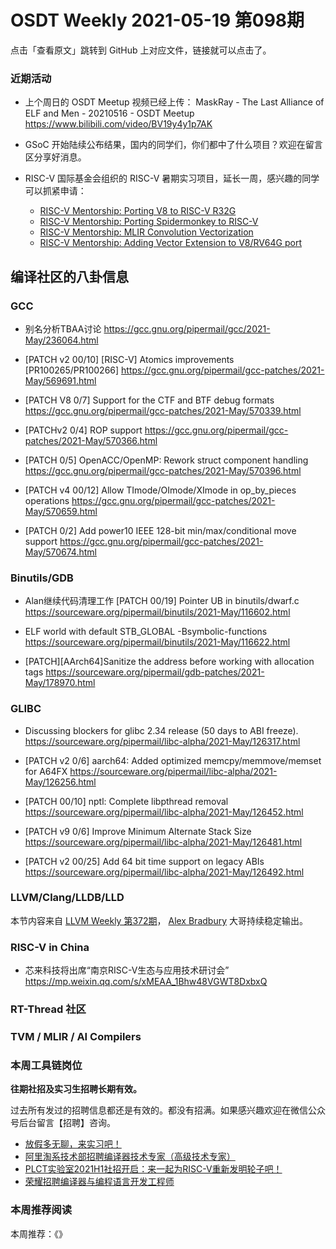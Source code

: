 # OSDT Weekly 2021-05-19 第098期

点击「查看原文」跳转到 GitHub 上对应文件，链接就可以点击了。

### 近期活动

- 上个周日的 OSDT Meetup 视频已经上传：
  MaskRay - The Last Alliance of ELF and Men - 20210516 - OSDT Meetup
  https://www.bilibili.com/video/BV19y4y1p7AK

- GSoC 开始陆续公布结果，国内的同学们，你们都中了什么项目？欢迎在留言区分享好消息。

- RISC-V 国际基金会组织的 RISC-V 暑期实习项目，延长一周，感兴趣的同学可以抓紧申请：
  - [RISC-V Mentorship: Porting V8 to RISC-V R32G](https://mentorship.lfx.linuxfoundation.org/project/2021e650-c533-4671-afed-bf87c089af09)
  - [RISC-V Mentorship: Porting Spidermonkey to RISC-V](https://mentorship.lfx.linuxfoundation.org/project/fb9e1ba6-d6ed-40b5-82b5-ee1089ef050a)
  - [RISC-V Mentorship: MLIR Convolution Vectorization](https://mentorship.lfx.linuxfoundation.org/project/f994928b-8998-4cd3-b66e-c576aa99c9d5)
  - [RISC-V Mentorship: Adding Vector Extension to V8/RV64G port](https://mentorship.lfx.linuxfoundation.org/project/ba333574-1ce7-4fc7-9c56-901337672273)

## 编译社区的八卦信息

### GCC

- 别名分析TBAA讨论
  https://gcc.gnu.org/pipermail/gcc/2021-May/236064.html

- [PATCH v2 00/10] [RISC-V] Atomics improvements [PR100265/PR100266]
  https://gcc.gnu.org/pipermail/gcc-patches/2021-May/569691.html

- [PATCH V8 0/7] Support for the CTF and BTF debug formats
  https://gcc.gnu.org/pipermail/gcc-patches/2021-May/570339.html

- [PATCHv2 0/4] ROP support
  https://gcc.gnu.org/pipermail/gcc-patches/2021-May/570366.html

- [PATCH 0/5] OpenACC/OpenMP: Rework struct component handling
  https://gcc.gnu.org/pipermail/gcc-patches/2021-May/570396.html

- [PATCH v4 00/12] Allow TImode/OImode/XImode in op_by_pieces operations
  https://gcc.gnu.org/pipermail/gcc-patches/2021-May/570659.html

- [PATCH 0/2] Add power10 IEEE 128-bit min/max/conditional move support
  https://gcc.gnu.org/pipermail/gcc-patches/2021-May/570674.html

### Binutils/GDB

- Alan继续代码清理工作
  [PATCH 00/19] Pointer UB in binutils/dwarf.c
  https://sourceware.org/pipermail/binutils/2021-May/116602.html

- ELF world with default STB_GLOBAL -Bsymbolic-functions
  https://sourceware.org/pipermail/binutils/2021-May/116622.html

- [PATCH][AArch64]Sanitize the address before working with allocation tags
  https://sourceware.org/pipermail/gdb-patches/2021-May/178970.html

### GLIBC

- Discussing blockers for glibc 2.34 release (50 days to ABI freeze).
  https://sourceware.org/pipermail/libc-alpha/2021-May/126317.html

- [PATCH v2 0/6] aarch64: Added optimized memcpy/memmove/memset for A64FX
  https://sourceware.org/pipermail/libc-alpha/2021-May/126256.html

- [PATCH 00/10] nptl: Complete libpthread removal
  https://sourceware.org/pipermail/libc-alpha/2021-May/126452.html

- [PATCH v9 0/6] Improve Minimum Alternate Stack Size
  https://sourceware.org/pipermail/libc-alpha/2021-May/126481.html

- [PATCH v2 00/25] Add 64 bit time support on legacy ABIs
  https://sourceware.org/pipermail/libc-alpha/2021-May/126492.html

### LLVM/Clang/LLDB/LLD

本节内容来自 [LLVM Weekly 第372期](http://llvmweekly.org/issue/372)，
[Alex Bradbury](https://www.linkedin.com/in/alex-bradbury/) 大哥持续稳定输出。

### RISC-V in China

- 芯来科技将出席“南京RISC-V生态与应用技术研讨会”
  https://mp.weixin.qq.com/s/xMEAA_1Bhw48VGWT8DxbxQ


### RT-Thread 社区

### TVM / MLIR / AI Compilers

### 本周工具链岗位

**往期社招及实习生招聘长期有效。**

过去所有发过的招聘信息都还是有效的。都没有招满。如果感兴趣欢迎在微信公众号后台留言【招聘】咨询。

- [放假多无聊，来实习吧！](https://mp.weixin.qq.com/s/pWjPrHtaWnzWbPfqqcX1cQ)
- [阿里淘系技术部招聘编译器技术专家（高级技术专家）](https://mp.weixin.qq.com/s/Yr_XA_L9fCI8IvhuudwTkQ)
- [PLCT实验室2021H1社招开启：来一起为RISC-V重新发明轮子吧！](https://mp.weixin.qq.com/s/9BUJ1-LbHGm-Lhs_Lavzjw)
- [荣耀招聘编译器与编程语言开发工程师](https://mp.weixin.qq.com/s/XaLAhjLP6fhj3Vl-mUjXng)

### 本周推荐阅读

本周推荐：《》
